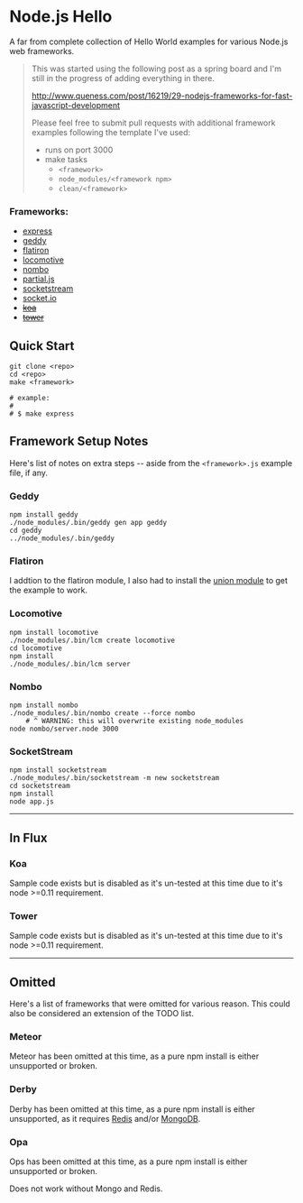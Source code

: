 # Node.js Hello <framework>

A far from complete collection of Hello World examples for various Node.js web frameworks.

> This was started using the following post as a spring board and I'm still in the progress of adding everything in there.
>
> http://www.queness.com/post/16219/29-nodejs-frameworks-for-fast-javascript-development
>
> Please feel free to submit pull requests with additional framework examples following the template I've used:
>
> * runs on port 3000
> * make tasks
>   * `<framework>`
>   * `node_modules/<framework npm>`
>   * `clean/<framework>`

### Frameworks:

* [express]
* [geddy]
* [flatiron]
* [locomotive]
* [nombo]
* [partial.js]
* [socketstream]
* [socket.io]
* ~~[koa]~~
* ~~[tower]~~

## Quick Start

    git clone <repo>
    cd <repo>
    make <framework>

    # example:
    #
    # $ make express

## Framework Setup Notes

Here's list of notes on extra steps -- aside from the `<framework>.js` example file, if any.

### Geddy

    npm install geddy
    ./node_modules/.bin/geddy gen app geddy
    cd geddy
    ../node_modules/.bin/geddy

### Flatiron

I addtion to the flatiron module, I also had to install the [union module] to get the example to work.

### Locomotive

    npm install locomotive
    ./node_modules/.bin/lcm create locomotive
    cd locomotive
    npm install
    ./node_modules/.bin/lcm server

### Nombo

    npm install nombo
    ./node_modules/.bin/nombo create --force nombo
        # ^ WARNING: this will overwrite existing node_modules
    node nombo/server.node 3000

### SocketStream

    npm install socketstream
    ./node_modules/.bin/socketstream -m new socketstream
    cd socketstream
    npm install
    node app.js

----

## In Flux

### Koa

Sample code exists but is disabled as it's un-tested at this time due to it's node >=0.11 requirement.

### Tower

Sample code exists but is disabled as it's un-tested at this time due to it's node >=0.11 requirement.

----

## Omitted

Here's a list of frameworks that were omitted for various reason. This could also be considered an extension of the TODO list.

### Meteor

Meteor has been omitted at this time, as a pure npm install is either unsupported or broken.

### Derby

Derby has been omitted at this time, as a pure npm install is either unsupported, as it requires [Redis] and/or [MongoDB].

### Opa

Ops has been omitted at this time, as a pure npm install is either unsupported or broken.

Does not work without Mongo and Redis.


[express]: http://expressjs.com/
[geddy]: http://geddyjs.org/
[flatiron]: http://flatironjs.org/
[locomotive]: http://locomotivejs.org/
[nombo]: http://nombo.io/
[partial.js]: http://www.partialjs.com/
[socketstream]: http://www.socketstream.org/
[socket.io]: http://socket.io/
[koa]: http://koajs.com/
[tower]: http://tower.github.io/

[union module]: https://www.npmjs.org/package/union
[Redis]: http://redis.io/
[MongoDB]: https://www.mongodb.org/

